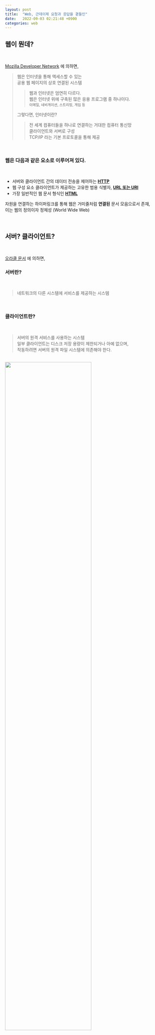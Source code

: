 ```yaml
---
layout: post
title:  "Web, 근데이제 요청과 응답을 곁들인"
date:   2022-09-03 02:21:48 +0900
categories: web
---
```


## 웹이 뭔데?

<br/>

[Mozilla Developer Network](https://developer.mozilla.org/en-US/docs/Glossary/World_Wide_Web) 에 의하면,  
> 웹은 인터넷을 통해 액세스할 수 있는  
> 공용 웹 페이지의 상호 연결된 시스템
> > 웹과 인터넷은 엄연히 다르다.  
> > 웹은 인터넷 위에 구축된 많은 응용 프로그램 중 하나이다.  
> > <sub>이메일, 네비게이션, 스트리밍, 게임 등</sub>
> 
> 그렇다면, 인터넷이란?
> > 전 세계 컴퓨터들을 하나로 연결하는 거대한 컴퓨터 통신망  
> > 클라이언트와 서버로 구성  
> > TCP/IP 라는 기본 프로토콜을 통해 제공

<br/>

### 웹은 다음과 같은 요소로 이루어져 있다.

<br/>

* 서버와 클라이언트 간의 데이터 전송을 제어하는 [**HTTP**]()
* 웹 구성 요소 클라이언트가 제공하는 고유한 범용 식별자, [**URL 또는 URI**]()
* 가장 일반적인 웹 문서 형식인 [**HTML**]()
  
자원을 연결하는 하이퍼링크를 통해 웹은 거미줄처럼 **연결된** 문서 모음으로서 존재,  
이는 웹의 정의이자 정체성 (World Wide Web)

<br/>

## 서버? 클라이언트?

<br/>

[오라클 문서](https://docs.oracle.com/cd/E19455-01/805-7228/6j6q7ueov/index.html) 에 의하면,

### 서버란?

<br/>

> 네트워크의 다른 시스템에 서비스를 제공하는 시스템

<br/>

### 클라이언트란?

<br/>

> 서버의 원격 서비스를 사용하는 시스템   
> 일부 클라이언트는 디스크 저장 용량이 제한되거나 아예 없으며,  
> 작동하려면 서버의 원격 파일 시스템에 의존해야 한다.

<br/>

<img src="https://user-images.githubusercontent.com/47032054/188311212-5d19abc6-9b3b-4872-a98a-f18583d8ada6.png" width="75%" height="75%">

<br/>

## HTTP?

<br/>

[Mozilla Developer Network](https://developer.mozilla.org/en-US/docs/Glossary/HTTP) 및 [W3Schools](https://www.w3schools.com/tags/ref_httpmethods.asp) 에 의하면,

> Hypertext Transfer Protocol  
> > 웹에서 하이퍼미디어 문서를 전송할 수 있도록 하는 기본 네트워크 프로토콜  
> > HTTP 는 클라이언트와 서버 간에 요청-응답 프로토콜로 작동  
> > > 클라이언트가 서버에 HTTP 요청을 보내면  
> > > 서버가 클라이언트에 응답을 반환한다.  
> > > 이때, 응답에는 상태 정보가 포함되어 있다.  
> > > 요청 및 요청된 내용을 포함할 수도 있다.
 
<br/>

<img src="https://user-images.githubusercontent.com/47032054/188497180-f1568d4d-dfb1-4b19-8e44-e7187a6b359c.png" width="75%" height="75%">

<br/>

### 요청 및 응답

<br/>

HTTP 요청과 응답의 구조는 서로 닮았으며, 그 구조는 다음과 같다.

1. **시작 줄(start-line)** 에는 실행되어야 할 요청, 또은 요청 수행에 대한 성공 또는 실패가 한 줄로 기록되어 있다.
2. 옵션으로 **HTTP 헤더 세트** 가 들어가는데, 요청에 대한 설명, 혹은 메시지 본문에 대한 설명이 들어있다.
3. 요청에 대한 모든 메타 정보가 전송되었음을 알리는 빈 줄(blank line)이 삽입된다.
4. 요청과 관련된 내용(HTML 폼 콘텐츠 등)이 옵션으로 들어가거나, 응답과 관련된 문서(document)가 들어있다.  
   **본문** 의 존재 유무 및 크기는 첫 줄과 HTTP 헤더에 있다.

HTTP 메시지의 시작 줄과 HTTP 헤더를 묶어서 **요청 헤드(head)** 라고 부르며,  
HTTP 메시지의 페이로드는 **본문(body)** 이라고 한다.

<br/>

### 요청 - 시작 줄

<br/>

HTTP 요청은 서버가 특정 동작을 취하게끔 만들기 위해 클라이언트에서 전송하는 메시지이며,  
시작 줄은 다음과 같이 세 가지 요소로 이루어져 있다.  

<br/>

* [HTTP 메서드](https://www.w3schools.com/tags/ref_httpmethods.asp)  
   영어 동사(GET, PUT,POST) 혹은 명사(HEAD, OPTIONS)를 사용  
   **`GET`**, **`POST`**, `PUT`, `HEAD`, `DELETE`,  
  `PATCH`, `OPTIONS`, `CONNECT`, `TRACE`  
   ex) `GET` 은 리소스를 클라이언트로 가져다 달라는 뜻   
   `POST` 는 데이터가 서버로 들어가야 함을 의미

<br/>

* 요청 타겟  
   주로 URL, 또는 프로토콜, 포트, 도메인의 절대 경로로 나타낼 수도 있으며  
   요청 타겟 포맷은 HTTP 메소드에 따라 달라진다.
   * origin 형식  
     끝에 `?`와 쿼리 문자열이 붙는 절대 경로  
     이는 가장 일반적인 형식이며, `GET`, `POST`, `HEAD`, `OPTIONS` 메서드와 함께 사용
   * absolute 형식  
     완전한 URL 형식  
     프록시에 연결하는 경우 대부분 `GET` 과 함께 사용  
   * authority 형식  
     도메인 이름 및 옵션 포트 <sub>(`:`가 앞에 붙는다.)</sub> 로 이루어진 URL의 authority component  
     HTTP 터널을 구축하는 경우에만 `CONNECT` 와 함께 사용
   * asterisk 형식  
     `OPTIONS` 와 함께 `*` 하나로 간단하게 서버 전체를 나타냄

<br/>

* HTTP 버전  
   메시지의 남은 구조를 결정  
   응답 메시지에서 써야 할 HTTP 버전을 알려주는 역할

<br/>

### 요청 - 헤더

<br/>

요청에 들어가는 HTTP 헤더는 HTTP 헤더의 기본 구조를 따른다.  
대소문자 구분없는 문자열 다음에 :` 이 붙으며, 그 뒤에 오는 값은 헤더에 따라 달라진다.  
헤더는 값까지 포함해 한 줄로 구성되지만 꽤 길어질 수 있습니다.

다양한 종류의 요청 헤더가 있는데, 이들은 다음과 같이 몇몇 그룹으로 나눌 수 있다.

General 헤더: Via와 같은 헤더는 메시지 전체에 적용됩니다.  

Request 헤더: User-Agent (en-US), Accept-Type와 같은 헤더는 요청의 내용을 좀 더 구체화 시키고(Accept-Language), 컨텍스를 제공하기도 하며(Referer), 조건에 따른 제약 사항을 가하기도 하면서(If-None) 요청 내용을 수정합니다.
Entity 헤더: Content-Length와 같은 헤더는 요청 본문에 적용됩니다. 당연히 요청 내에 본문이 없는 경우 entity 헤더는 전송되지 않습니다.

<br/>

### 요청 - 본문

<br/>

본문은 요청의 마지막 부분에 들어가지만, 모든 요청에 본문이 들어가지는 않는다.  
`GET`, `HEAD`, `DELETE`, `OPTIONS` 처럼 리소스를 가져오는 요청은 보통 본문이 필요 없다.  
(HTML 폼 데이터를 포함하는) `POST` 요청일 경우 업데이트를 하기 위해 서버에 데이터를 전송한다.

넓게 보면 본문은 두가지 종류로 나뉜다.

단일-리소스 본문(single-resource bodies): 헤더 두 개(Content-Type와 Content-Length)로 정의된 단일 파일로 구성된다.  
다중-리소스 본문(multiple-resource bodies): 멀티파트 본문으로 구성되는 다중 리소스 본문에서는 파트마다 다른 정보를 지니게 된다.  
보통 HTML 폼과 관련이 있다.

<br/>

### 응답 - 상태 줄

<br/>

HTTP 응답의 시작 줄은 상태 줄(status line)이라고 불린다.  

ex) `HTTP/1.1` `404` `Not Found.`

**프로토콜 버전** : `HTTP/1.1`  
**[상태 코드](https://www.w3schools.com/tags/ref_httpmessages.asp)** : 요청의 성공 여부, `404`  
**상태 텍스트** : 상태 코드에 대한 설명, `Not Found.`  

<br/>

### 응답 - 헤더

<br/>

응답에 들어가는 HTTP 헤더는 다른 헤더와 동일한 구조를 따른다.  
대소문자를 구분하지 않는 문자열 다음에 `:` 이 오며, 그 뒤에 오는 값은 구조가 헤더에 따라 달라진다.  
헤더는 값을 포함해 전체를 한 줄로 표시한다.

General 헤더: Via와 같은 헤더는 메시지 전체에 적용된다.  
Response 헤더: Vary와 Accept-Ranges와 같은 헤더는 상태 줄에 미처 들어가지 못했던 서버에 대한 추가 정보를 제공한다.
Entity 헤더: Content-Length와 같은 헤더는 요청 본문에 적용됩니다. 당연히 요청 내에 본문이 없는 경우 entity 헤더는 전송되지 않는다.

<br/>

### 응답 - 본문

<br/>

본문은 응답의 마지막 부분에 들어가며, 201, 204과 같은 상태 코드를 가진 응답에는 보통 본문이 없다.  
넓게 보면 본문은 세가지 종류로 나뉜다.

이미 길이가 알려진 단일 파일로 구성된 단일-리소스 본문: 헤더 두개(Content-Type와 Content-Length)로 정의한다.  
길이를 모르는 단일 파일로 구성된 단일-리소스 본문: Transfer-Encoding가 chunked로 설정되어 있으며, 파일은 청크로 나뉘어 인코딩 되어 있다.  
서로 다른 정보를 담고 있는 멀티파트로 이루어진 다중 리소스 본문: 이 경우는 상대적으로 위의 두 경우에 비해 보기 힘들다.  

<br/>

## URL? URI?

<br/>

> **U**niform **R**esource **I**dentifier
> > 인터넷에 존재하는 각종 정보들의 유일한 이름이나 위치를 표시하는 식별자  
> > URI 에는 고유한 위치를 표시하는 URL 과 고유한 이름을 표시하는 URN 이 있다.  
> 
> `scheme`://`host` `:port`/`path`?`quary`  
> > `scheme` : 인터넷 서비스 유형 (http, https 등)  
> > `host` : 웹 서버, 내부적으로 도메인을 ip주소로 변환하여 인식    
> > `port` : 호스트의 포트번호 (80, 443 등, 브라우저에서 생략)  
> > `path` : 서버 경로 (생략된 경우: 사이트의 루트 디렉터리)  
> > `quary` : 쿼리 데이터를 path 로 전달  

> **U**niform **R**esource **L**ocator  
> 네트워크 상에서 자원이 어디 있는지를 알려주기 위한 규약
> > 웹 브라우저는 URL을 사용하여 웹 서버에서 페이지를 요청한다.
> 
> `scheme`://`prefix.domain` `:port`/`path`/`filename`  
> > `prefix` : 도메인 접두사 (http 의 기본값은 www)  
> > `domain` : 인터넷 도메인 이름 (w3schools.com)  
> > `filename` : 문서 또는 리소스의 이름  

> **U**niform **R**esource **N**ames  
> > 웹 문서의 물리적인 위치와 상관없이 웹 문서 자체를 지시  
> > URN은 URL과는 달리 정보의 실제위치에 관계없이 해당 정보에 접근 가능  
> 
> `urn`:`[namespace identifier]`:`[namespace specific string]`
> > `urn` : 형식 지정, 나는 `urn` 이다.  
> > ex) urn:isbn:096139210x

<br/>

## HTML?

<br/>

[W3Schools](https://www.w3schools.com/html/html_intro.asp) 에 따르면,  

> **H**yper **T**ext **M**arkup **L**anguage  
> > 웹 페이지를 만들기 위한 표준 마크업 언어  
> > 웹 페이지의 구조를 설명한다.  
> > elements 로 구성되어 있다.  
> > elements 는 브라우저에 내용을 표시하는 방법을 알려준다.  
> > elements 는 content 레이블을 지정한다. <sub>(`head`, `title` 등)</sub>

<br/>

## TCP? UDP?

## API?

## REST?

## 파싱? 크롤링?
